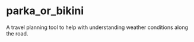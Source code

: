 # parka_or_bikini
A travel planning tool to help with understanding weather conditions along the road.
